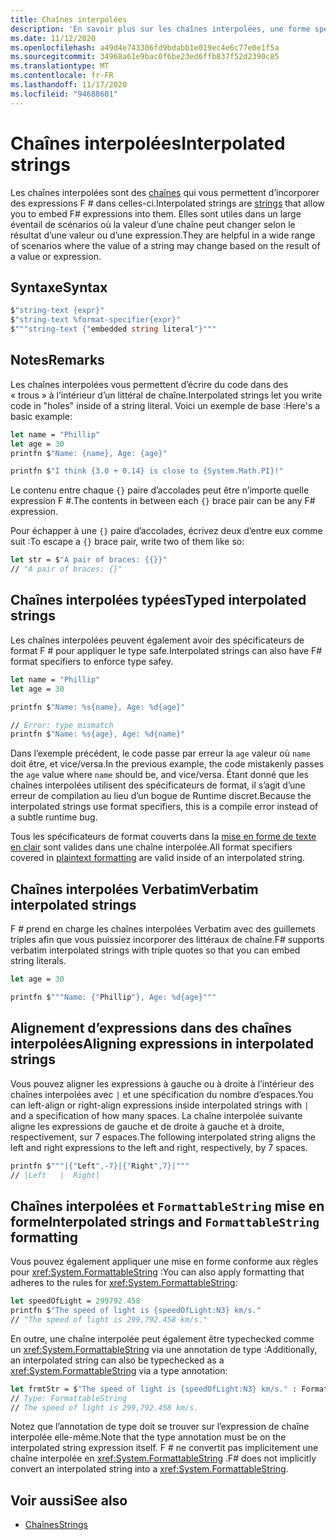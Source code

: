```yaml
---
title: Chaînes interpolées
description: 'En savoir plus sur les chaînes interpolées, une forme spéciale de chaîne qui vous permet d’incorporer des expressions F # directement à l’intérieur de celles-ci.'
ms.date: 11/12/2020
ms.openlocfilehash: a49d4e743306fd9bdabb1e019ec4e6c77e0e1f5a
ms.sourcegitcommit: 34968a61e9bac0f6be23ed6ffb837f52d2390c85
ms.translationtype: MT
ms.contentlocale: fr-FR
ms.lasthandoff: 11/17/2020
ms.locfileid: "94688601"
---
```

# <a name="interpolated-strings"></a><span data-ttu-id="c9ef2-103">Chaînes interpolées</span><span class="sxs-lookup"><span data-stu-id="c9ef2-103">Interpolated strings</span></span>

<span data-ttu-id="c9ef2-104">Les chaînes interpolées sont des [chaînes](strings.md) qui vous permettent d’incorporer des expressions F # dans celles-ci.</span><span class="sxs-lookup"><span data-stu-id="c9ef2-104">Interpolated strings are [strings](strings.md) that allow you to embed F# expressions into them.</span></span> <span data-ttu-id="c9ef2-105">Elles sont utiles dans un large éventail de scénarios où la valeur d’une chaîne peut changer selon le résultat d’une valeur ou d’une expression.</span><span class="sxs-lookup"><span data-stu-id="c9ef2-105">They are helpful in a wide range of scenarios where the value of a string may change based on the result of a value or expression.</span></span>

## <a name="syntax"></a><span data-ttu-id="c9ef2-106">Syntaxe</span><span class="sxs-lookup"><span data-stu-id="c9ef2-106">Syntax</span></span>

```fsharp
$"string-text {expr}"
$"string-text %format-specifier{expr}"
$"""string-text {"embedded string literal"}"""
```

## <a name="remarks"></a><span data-ttu-id="c9ef2-107">Notes</span><span class="sxs-lookup"><span data-stu-id="c9ef2-107">Remarks</span></span>

<span data-ttu-id="c9ef2-108">Les chaînes interpolées vous permettent d’écrire du code dans des « trous » à l’intérieur d’un littéral de chaîne.</span><span class="sxs-lookup"><span data-stu-id="c9ef2-108">Interpolated strings let you write code in "holes" inside of a string literal.</span></span> <span data-ttu-id="c9ef2-109">Voici un exemple de base :</span><span class="sxs-lookup"><span data-stu-id="c9ef2-109">Here's a basic example:</span></span>

```fsharp
let name = "Phillip"
let age = 30
printfn $"Name: {name}, Age: {age}"

printfn $"I think {3.0 + 0.14} is close to {System.Math.PI}!"
```

<span data-ttu-id="c9ef2-110">Le contenu entre chaque `{}` paire d’accolades peut être n’importe quelle expression F #.</span><span class="sxs-lookup"><span data-stu-id="c9ef2-110">The contents in between each `{}` brace pair can be any F# expression.</span></span>

<span data-ttu-id="c9ef2-111">Pour échapper à une `{}` paire d’accolades, écrivez deux d’entre eux comme suit :</span><span class="sxs-lookup"><span data-stu-id="c9ef2-111">To escape a `{}` brace pair, write two of them like so:</span></span>

```fsharp
let str = $"A pair of braces: {{}}"
// "A pair of braces: {}"
```

## <a name="typed-interpolated-strings"></a><span data-ttu-id="c9ef2-112">Chaînes interpolées typées</span><span class="sxs-lookup"><span data-stu-id="c9ef2-112">Typed interpolated strings</span></span>

<span data-ttu-id="c9ef2-113">Les chaînes interpolées peuvent également avoir des spécificateurs de format F # pour appliquer le type safe.</span><span class="sxs-lookup"><span data-stu-id="c9ef2-113">Interpolated strings can also have F# format specifiers to enforce type safey.</span></span>

```fsharp
let name = "Phillip"
let age = 30

printfn $"Name: %s{name}, Age: %d{age}"

// Error: type mismatch
printfn $"Name: %s{age}, Age: %d{name}"
```

<span data-ttu-id="c9ef2-114">Dans l’exemple précédent, le code passe par erreur la `age` valeur où `name` doit être, et vice/versa.</span><span class="sxs-lookup"><span data-stu-id="c9ef2-114">In the previous example, the code mistakenly passes the `age` value where `name` should be, and vice/versa.</span></span> <span data-ttu-id="c9ef2-115">Étant donné que les chaînes interpolées utilisent des spécificateurs de format, il s’agit d’une erreur de compilation au lieu d’un bogue de Runtime discret.</span><span class="sxs-lookup"><span data-stu-id="c9ef2-115">Because the interpolated strings use format specifiers, this is a compile error instead of a subtle runtime bug.</span></span>

<span data-ttu-id="c9ef2-116">Tous les spécificateurs de format couverts dans la [mise en forme de texte en clair](plaintext-formatting.md) sont valides dans une chaîne interpolée.</span><span class="sxs-lookup"><span data-stu-id="c9ef2-116">All format specifiers covered in [plaintext formatting](plaintext-formatting.md) are valid inside of an interpolated string.</span></span>

## <a name="verbatim-interpolated-strings"></a><span data-ttu-id="c9ef2-117">Chaînes interpolées Verbatim</span><span class="sxs-lookup"><span data-stu-id="c9ef2-117">Verbatim interpolated strings</span></span>

<span data-ttu-id="c9ef2-118">F # prend en charge les chaînes interpolées Verbatim avec des guillemets triples afin que vous puissiez incorporer des littéraux de chaîne.</span><span class="sxs-lookup"><span data-stu-id="c9ef2-118">F# supports verbatim interpolated strings with triple quotes so that you can embed string literals.</span></span>

```fsharp
let age = 30

printfn $"""Name: {"Phillip"}, Age: %d{age}"""
```

## <a name="aligning-expressions-in-interpolated-strings"></a><span data-ttu-id="c9ef2-119">Alignement d’expressions dans des chaînes interpolées</span><span class="sxs-lookup"><span data-stu-id="c9ef2-119">Aligning expressions in interpolated strings</span></span>

<span data-ttu-id="c9ef2-120">Vous pouvez aligner les expressions à gauche ou à droite à l’intérieur des chaînes interpolées avec `|` et une spécification du nombre d’espaces.</span><span class="sxs-lookup"><span data-stu-id="c9ef2-120">You can left-align or right-align expressions inside interpolated strings with `|` and a specification of how many spaces.</span></span> <span data-ttu-id="c9ef2-121">La chaîne interpolée suivante aligne les expressions de gauche et de droite à gauche et à droite, respectivement, sur 7 espaces.</span><span class="sxs-lookup"><span data-stu-id="c9ef2-121">The following interpolated string aligns the left and right expressions to the left and right, respectively, by 7  spaces.</span></span>

```fsharp
printfn $"""|{"Left",-7}|{"Right",7}|"""
// |Left   |  Right|
```

## <a name="interpolated-strings-and-formattablestring-formatting"></a><span data-ttu-id="c9ef2-122">Chaînes interpolées et `FormattableString` mise en forme</span><span class="sxs-lookup"><span data-stu-id="c9ef2-122">Interpolated strings and `FormattableString` formatting</span></span>

<span data-ttu-id="c9ef2-123">Vous pouvez également appliquer une mise en forme conforme aux règles pour <xref:System.FormattableString> :</span><span class="sxs-lookup"><span data-stu-id="c9ef2-123">You can also apply formatting that adheres to the rules for <xref:System.FormattableString>:</span></span>

```fsharp
let speedOfLight = 299792.458
printfn $"The speed of light is {speedOfLight:N3} km/s."
// "The speed of light is 299,792.458 km/s."
```

<span data-ttu-id="c9ef2-124">En outre, une chaîne interpolée peut également être typechecked comme un <xref:System.FormattableString> via une annotation de type :</span><span class="sxs-lookup"><span data-stu-id="c9ef2-124">Additionally, an interpolated string can also be typechecked as a <xref:System.FormattableString> via a type annotation:</span></span>

```fsharp
let frmtStr = $"The speed of light is {speedOfLight:N3} km/s." : FormattableString
// Type: FormattableString
// The speed of light is 299,792.458 km/s.
```

<span data-ttu-id="c9ef2-125">Notez que l’annotation de type doit se trouver sur l’expression de chaîne interpolée elle-même.</span><span class="sxs-lookup"><span data-stu-id="c9ef2-125">Note that the type annotation must be on the interpolated string expression itself.</span></span> <span data-ttu-id="c9ef2-126">F # ne convertit pas implicitement une chaîne interpolée en <xref:System.FormattableString> .</span><span class="sxs-lookup"><span data-stu-id="c9ef2-126">F# does not implicitly convert an interpolated string into a <xref:System.FormattableString>.</span></span>

## <a name="see-also"></a><span data-ttu-id="c9ef2-127">Voir aussi</span><span class="sxs-lookup"><span data-stu-id="c9ef2-127">See also</span></span>

* [<span data-ttu-id="c9ef2-128">Chaînes</span><span class="sxs-lookup"><span data-stu-id="c9ef2-128">Strings</span></span>](strings.md)
